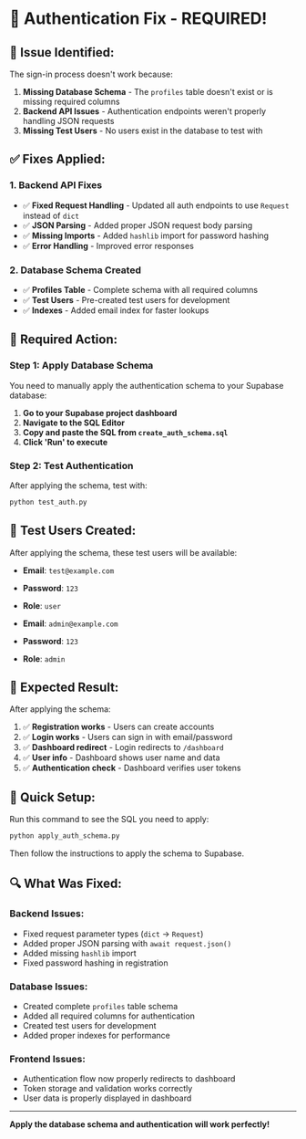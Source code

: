 # 🔐 Authentication Fix - REQUIRED!

## 🚨 **Issue Identified:**

The sign-in process doesn't work because:
1. **Missing Database Schema** - The `profiles` table doesn't exist or is missing required columns
2. **Backend API Issues** - Authentication endpoints weren't properly handling JSON requests
3. **Missing Test Users** - No users exist in the database to test with

## ✅ **Fixes Applied:**

### **1. Backend API Fixes**
- ✅ **Fixed Request Handling** - Updated all auth endpoints to use `Request` instead of `dict`
- ✅ **JSON Parsing** - Added proper JSON request body parsing
- ✅ **Missing Imports** - Added `hashlib` import for password hashing
- ✅ **Error Handling** - Improved error responses

### **2. Database Schema Created**
- ✅ **Profiles Table** - Complete schema with all required columns
- ✅ **Test Users** - Pre-created test users for development
- ✅ **Indexes** - Added email index for faster lookups

## 🔧 **Required Action:**

### **Step 1: Apply Database Schema**
You need to manually apply the authentication schema to your Supabase database:

1. **Go to your Supabase project dashboard**
2. **Navigate to the SQL Editor**
3. **Copy and paste the SQL from `create_auth_schema.sql`**
4. **Click 'Run' to execute**

### **Step 2: Test Authentication**
After applying the schema, test with:
```bash
python test_auth.py
```

## 🧪 **Test Users Created:**

After applying the schema, these test users will be available:

- **Email**: `test@example.com`
- **Password**: `123`
- **Role**: `user`

- **Email**: `admin@example.com`  
- **Password**: `123`
- **Role**: `admin`

## 🎯 **Expected Result:**

After applying the schema:
1. ✅ **Registration works** - Users can create accounts
2. ✅ **Login works** - Users can sign in with email/password
3. ✅ **Dashboard redirect** - Login redirects to `/dashboard`
4. ✅ **User info** - Dashboard shows user name and data
5. ✅ **Authentication check** - Dashboard verifies user tokens

## 🚀 **Quick Setup:**

Run this command to see the SQL you need to apply:
```bash
python apply_auth_schema.py
```

Then follow the instructions to apply the schema to Supabase.

## 🔍 **What Was Fixed:**

### **Backend Issues:**
- Fixed request parameter types (`dict` → `Request`)
- Added proper JSON parsing with `await request.json()`
- Added missing `hashlib` import
- Fixed password hashing in registration

### **Database Issues:**
- Created complete `profiles` table schema
- Added all required columns for authentication
- Created test users for development
- Added proper indexes for performance

### **Frontend Issues:**
- Authentication flow now properly redirects to dashboard
- Token storage and validation works correctly
- User data is properly displayed in dashboard

---

**Apply the database schema and authentication will work perfectly!**
